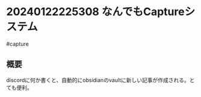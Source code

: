
# 20240122225308 なんでもCaptureシステム
#capture 

## 概要
discordに何か書くと、自動的にobsidianのvaultに新しい記事が作成される。とても便利。


